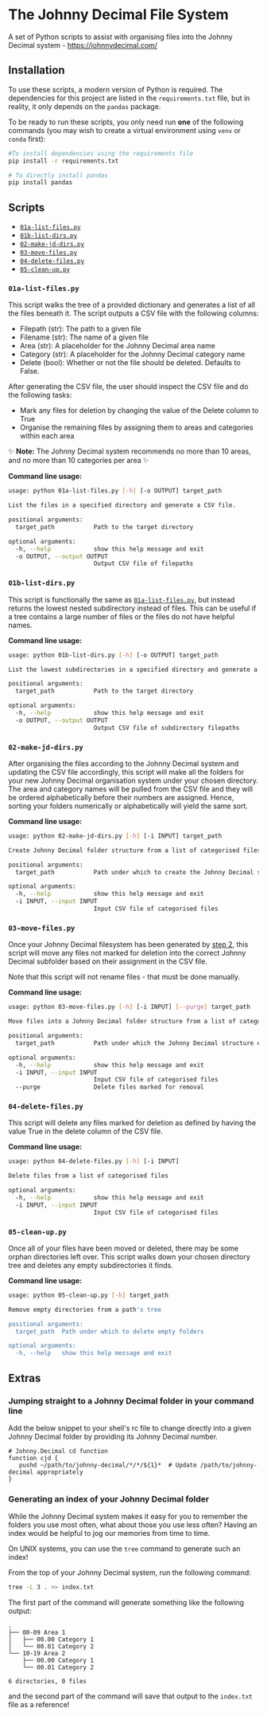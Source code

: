 # The Johnny Decimal File System

A set of Python scripts to assist with organising files into the Johnny Decimal system - <https://johnnydecimal.com/>

## Installation

To use these scripts, a modern version of Python is required.
The dependencies for this project are listed in the `requirements.txt` file, but in reality, it only depends on the `pandas` package.

To be ready to run these scripts, you only need run **one** of the following commands (you may wish to create a virtual environment using `venv` or `conda` first):

```bash
#To install dependencies using the requirements file
pip install -r requirements.txt

# To directly install pandas
pip install pandas
```

## Scripts

- [`01a-list-files.py`](01a-list-files.py)
- [`01b-list-dirs.py`](01b-list-dirs.py)
- [`02-make-jd-dirs.py`](02-make-jd-dirs.py)
- [`03-move-files.py`](03-move-files.py)
- [`04-delete-files.py`](04-delete-files.py)
- [`05-clean-up.py`](05-clean-up.py)

### `01a-list-files.py`

This script walks the tree of a provided dictionary and generates a list of all the files beneath it.
The script outputs a CSV file with the following columns:

- Filepath (str): The path to a given file
- Filename (str): The name of a given file
- Area (str): A placeholder for the Johnny Decimal area name
- Category (str): A placeholder for the Johnny Decimal category name
- Delete (bool): Whether or not the file should be deleted. Defaults to False.

After generating the CSV file, the user should inspect the CSV file and do the following tasks:

- Mark any files for deletion by changing the value of the Delete column to True
- Organise the remaining files by assigning them to areas and categories within each area

:sparkles: **Note:** The Johnny Decimal system recommends no more than 10 areas, and no more than 10 categories per area :sparkles:

**Command line usage:**

```bash
usage: python 01a-list-files.py [-h] [-o OUTPUT] target_path

List the files in a specified directory and generate a CSV file.

positional arguments:
  target_path           Path to the target directory

optional arguments:
  -h, --help            show this help message and exit
  -o OUTPUT, --output OUTPUT
                        Output CSV file of filepaths
```

### `01b-list-dirs.py`

This script is functionally the same as [`01a-list-files.py`](#01a-list-filespy), but instead returns the lowest nested subdirectory instead of files.
This can be useful if a tree contains a large number of files or the files do not have helpful names.

**Command line usage:**

```bash
usage: python 01b-list-dirs.py [-h] [-o OUTPUT] target_path

List the lowest subdirectories in a specified directory and generate a CSV file.

positional arguments:
  target_path           Path to the target directory

optional arguments:
  -h, --help            show this help message and exit
  -o OUTPUT, --output OUTPUT
                        Output CSV file of subdirectory filepaths
```

### `02-make-jd-dirs.py`

After organising the files according to the Johnny Decimal system and updating the CSV file accordingly, this script will make all the folders for your new Johnny Decimal organisation system under your chosen directory.
The area and category names will be pulled from the CSV file and they will be ordered alphabetically before their numbers are assigned.
Hence, sorting your folders numerically or alphabetically will yield the same sort.

**Command line usage:**

```bash
usage: python 02-make-jd-dirs.py [-h] [-i INPUT] target_path

Create Johnny Decimal folder structure from a list of categorised files

positional arguments:
  target_path           Path under which to create the Johnny Decimal structure

optional arguments:
  -h, --help            show this help message and exit
  -i INPUT, --input INPUT
                        Input CSV file of categorised files
```

### `03-move-files.py`

Once your Johnny Decimal filesystem has been generated by [step 2](#02-make-jd-dirspy), this script will move any files not marked for deletion into the correct Johnny Decimal subfolder based on their assignment in the CSV file.

Note that this script will not rename files - that must be done manually.

**Command line usage:**

```bash
usage: python 03-move-files.py [-h] [-i INPUT] [--purge] target_path

Move files into a Johnny Decimal folder structure from a list of categorised files

positional arguments:
  target_path           Path under which the Johnny Decimal structure exists

optional arguments:
  -h, --help            show this help message and exit
  -i INPUT, --input INPUT
                        Input CSV file of categorised files
  --purge               Delete files marked for removal
```

### `04-delete-files.py`

This script will delete any files marked for deletion as defined by having the value True in the delete column of the CSV file.

**Command line usage:**

```bash
usage: python 04-delete-files.py [-h] [-i INPUT]

Delete files from a list of categorised files

optional arguments:
  -h, --help            show this help message and exit
  -i INPUT, --input INPUT
                        Input CSV file of categorised files
```

### `05-clean-up.py`

Once all of your files have been moved or deleted, there may be some orphan directories left over.
This script walks down your chosen directory tree and deletes any empty subdirectories it finds.

**Command line usage:**

```bash
usage: python 05-clean-up.py [-h] target_path

Remove empty directories from a path's tree

positional arguments:
  target_path  Path under which to delete empty folders

optional arguments:
  -h, --help   show this help message and exit
```

## Extras

### Jumping straight to a Johnny Decimal folder in your command line

Add the below snippet to your shell's rc file to change directly into a given Johnny Decimal folder by providing its Johnny Decimal number.

```
# Johnny.Decimal cd function
function cjd {
   pushd ~/path/to/johnny-decimal/*/*/${1}*  # Update /path/to/johnny-decimal appropriately
}
```

### Generating an index of your Johnny Decimal folder

While the Johnny Decimal system makes it easy for you to remember the folders you use most often, what about those you use less often?
Having an index would be helpful to jog our memories from time to time.

On UNIX systems, you can use the `tree` command to generate such an index!

From the top of your Johnny Decimal system, run the following command:

```bash
tree -L 3 . >> index.txt
```

The first part of the command will generate something like the following output:

```
.
├── 00-09 Area 1
│   ├── 00.00 Category 1
│   └── 00.01 Category 2
└── 10-19 Area 2
    ├── 00.00 Category 1
    └── 00.01 Category 2

6 directories, 0 files
```

and the second part of the command will save that output to the `index.txt` file as a reference!
